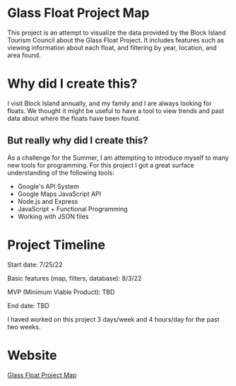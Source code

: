 # Glass Float Project Map
This project is an attempt to visualize the data provided by the Block Island Tourism Council about the Glass Float Project.
It includes features such as viewing information about each float, and filtering by year, location, and area found.

# Why did I create this?
I visit Block Island annually, and my family and I are always looking for floats.
We thought it might be useful to have a tool to view trends and past data about where the floats have been found.

## But really why did I create this?
As a challenge for the Summer, I am attempting to introduce myself to many new tools for programming.
For this project I got a great surface understanding of the following tools:
- Google's API System
- Google Maps JavaScript API
- Node.js and Express
- JavaScript + Functional Programming
- Working with JSON files

# Project Timeline
Start date: 7/25/22

Basic features (map, filters, database): 8/3/22

MVP (Minimum Viable Product): TBD

End date: TBD


I haved worked on this project 3 days/week and 4 hours/day for the past two weeks.

# Website
[Glass Float Project Map](https://bramjohnson.github.io/glass-float-map/static/index.html)
